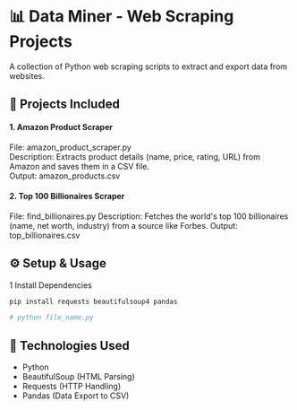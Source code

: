 # 📊 Data Miner - Web Scraping Projects
A collection of Python web scraping scripts to extract and export data from websites.
## 📂 Projects Included
#### 1. Amazon Product Scraper   
File: amazon_product_scraper.py  
Description: Extracts product details (name, price, rating, URL) from Amazon and saves them in a CSV file.  
Output: amazon_products.csv  
#### 2. Top 100 Billionaires Scraper
File: find_billionaires.py
Description: Fetches the world's top 100 billionaires (name, net worth, industry) from a source like Forbes.
Output: top_billionaires.csv

## ⚙️ Setup & Usage
1 Install Dependencies
```bash
pip install requests beautifulsoup4 pandas

# python file_name.py

```

## 🔧 Technologies Used
- Python
- BeautifulSoup (HTML Parsing)
- Requests (HTTP Handling)
- Pandas (Data Export to CSV)
